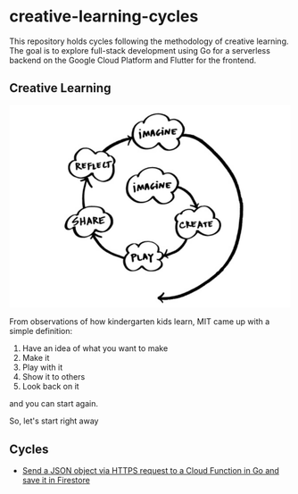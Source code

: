 # creative-learning-cycles

This repository holds cycles following the methodology of creative learning.
The goal is to explore full-stack development using Go for a serverless backend on the Google Cloud Platform and 
Flutter for the frontend.

## Creative Learning

![Creative Learning](assets/creative-learning-cycle.png)

From observations of how kindergarten kids learn, MIT came up with a simple definition:

1. Have an idea of what you want to make
2. Make it
3. Play with it
4. Show it to others
5. Look back on it

and you can start again.

So, let's start right away

## <a id="Cycles"></a>Cycles 

- [Send a JSON object via HTTPS request to a Cloud Function in Go and save it in Firestore](cycle_1/README.md)

